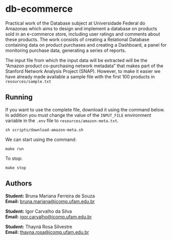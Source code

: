 # db-ecommerce
Practical work of the Database subject at Universidade Federal do Amazonas which aims to design and implement a database on products sold in an e-commerce store, including user ratings and comments about these products. The work consists of creating a Relational Database containing data on product purchases and creating a Dashboard, a panel for monitoring purchase data, generating a series of reports.

The input file from which the input data will be extracted will be the “Amazon product co-purchasing network metadata” that makes
part of the Stanford Network Analysis Project (SNAP). However, to make it easier we have already made available a sample file with the first 100 products in `resources/sample.txt`

## Running
If you want to use the complete file, download it using the command below. In addition you must change the value of the `INPUT_FILE` environment variable in the `.env` file to `resources/amazon-meta.txt`.
```
sh scripts/download-amazon-meta.sh
```
We can start using the command:
```
make run
```
To stop:
```
make stop
```

## Authors
**Student:** Bruna Mariana Ferreira de Souza  
**Email:** bruna.mariana@icomp.ufam.edu.br

**Student:** Igor Carvalho da Silva  
**Email:** igor.carvalho@icomp.ufam.edu.br

**Student:** Thayná Rosa Silvestre   
**Email:** thayna.rosa@icomp.ufam.edu.br

